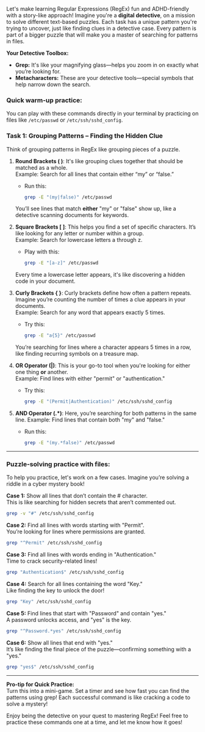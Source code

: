 Let's make learning Regular Expressions (RegEx) fun and ADHD-friendly with a story-like approach! Imagine you're a **digital detective**, on a mission to solve different text-based puzzles. Each task has a unique pattern you're trying to uncover, just like finding clues in a detective case. Every pattern is part of a bigger puzzle that will make you a master of searching for patterns in files.

**Your Detective Toolbox:**
- **Grep:** It's like your magnifying glass—helps you zoom in on exactly what you’re looking for.
- **Metacharacters:** These are your detective tools—special symbols that help narrow down the search.

### Quick warm-up practice:  
You can play with these commands directly in your terminal by practicing on files like `/etc/passwd` or `/etc/ssh/sshd_config`.

### Task 1: Grouping Patterns – **Finding the Hidden Clue**
Think of grouping patterns in RegEx like grouping pieces of a puzzle. 

1. **Round Brackets ( )**: It's like grouping clues together that should be matched as a whole.  
   Example: Search for all lines that contain either “my” or “false.”
   - Run this: 
     ```bash
     grep -E "(my|false)" /etc/passwd
     ```
   You’ll see lines that match **either** "my" or "false" show up, like a detective scanning documents for keywords.

2. **Square Brackets [ ]**: This helps you find a set of specific characters. It’s like looking for any letter or number within a group.  
   Example: Search for lowercase letters a through z.
   - Play with this:
     ```bash
     grep -E "[a-z]" /etc/passwd
     ```
   Every time a lowercase letter appears, it's like discovering a hidden code in your document.

3. **Curly Brackets { }**: Curly brackets define how often a pattern repeats. Imagine you’re counting the number of times a clue appears in your documents.  
   Example: Search for any word that appears exactly 5 times.
   - Try this:
     ```bash
     grep -E "a{5}" /etc/passwd
     ```
   You’re searching for lines where a character appears 5 times in a row, like finding recurring symbols on a treasure map.

4. **OR Operator (|)**: This is your go-to tool when you're looking for either one thing **or** another.  
   Example: Find lines with either "permit" or "authentication."
   - Try this:
     ```bash
     grep -E "(Permit|Authentication)" /etc/ssh/sshd_config
     ```

5. **AND Operator (.*)**: Here, you’re searching for both patterns in the same line.
   Example: Find lines that contain both "my" and "false."
   - Run this:
     ```bash
     grep -E "(my.*false)" /etc/passwd
     ```

---

### Puzzle-solving practice with files:
To help you practice, let's work on a few cases. Imagine you’re solving a riddle in a cyber mystery book!

**Case 1:** Show all lines that don’t contain the # character.  
This is like searching for hidden secrets that aren’t commented out.
```bash
grep -v "#" /etc/ssh/sshd_config
```

**Case 2:** Find all lines with words starting with "Permit".  
You’re looking for lines where permissions are granted. 
```bash
grep "^Permit" /etc/ssh/sshd_config
```

**Case 3:** Find all lines with words ending in "Authentication."  
Time to crack security-related lines!
```bash
grep "Authentication$" /etc/ssh/sshd_config
```

**Case 4:** Search for all lines containing the word "Key."  
Like finding the key to unlock the door!
```bash
grep "Key" /etc/ssh/sshd_config
```

**Case 5:** Find lines that start with "Password" and contain "yes."  
A password unlocks access, and "yes" is the key.
```bash
grep "^Password.*yes" /etc/ssh/sshd_config
```

**Case 6:** Show all lines that end with "yes."  
It’s like finding the final piece of the puzzle—confirming something with a "yes."
```bash
grep "yes$" /etc/ssh/sshd_config
```

---

**Pro-tip for Quick Practice:**  
Turn this into a mini-game. Set a timer and see how fast you can find the patterns using grep! Each successful command is like cracking a code to solve a mystery!

Enjoy being the detective on your quest to mastering RegEx! Feel free to practice these commands one at a time, and let me know how it goes!